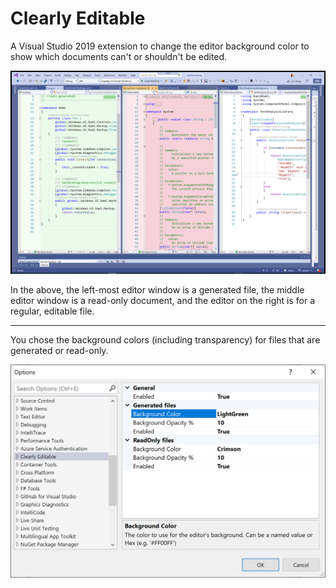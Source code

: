 # Clearly Editable

A Visual Studio 2019 extension to change the editor background color to show which documents can't or shouldn't be edited.

![Example of the backgrounds set on different editor windows](./assets/example.png)

In the above, the left-most editor window is a generated file, the middle editor window is a read-only document, and the editor on the right is for a regular, editable file.

---
You chose the background colors (including transparency) for files that are generated or read-only.

![Options window](./assets/options.png)
